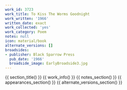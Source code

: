 ```yaml
---
work_id: 3723
work_title: To Kiss The Worms Goodnight
work_written: '1966'
written_date: exact
work_collected: 'yes'
work_category: Poem
notes: null
icon: material/book
alternate_versions: []
broadsides:
- publisher: Black Sparrow Press
  pub_date: '1966'
  broadside_image: EarlyBroadside3.jpg
---
```


{{ section_title() }}
{{ work_info() }}
{{ notes_section() }}
{{ appearances_section() }}
{{ alternate_versions_section() }}